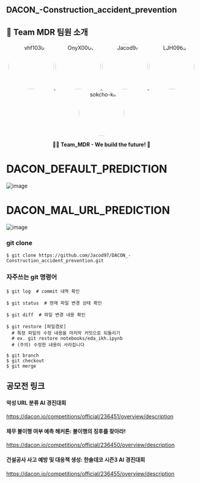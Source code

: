 DACON_-Construction_accident_prevention
---

## 🚀 Team MDR 팀원 소개

<p align="center">
  <a href="https://github.com/vhf1030">
    <img src="https://github.com/vhf1030.png" width="120" height="120" style="border-radius:50%;" alt="vhf1030">
  </a>
  <a href="https://github.com/OnyX0000">
    <img src="https://github.com/OnyX0000.png" width="120" height="120" style="border-radius:50%;" alt="OnyX0000">
  </a>
  <a href="https://github.com/Jacod97">
    <img src="https://github.com/Jacod97.png" width="120" height="120" style="border-radius:50%;" alt="Jacod97">
  </a>
  <a href="https://github.com/LJH0963">
    <img src="https://github.com/LJH0963.png" width="120" height="120" style="border-radius:50%;" alt="LJH0963">
  </a>
  <a href="https://github.com/sokcho-kim">
    <img src="https://github.com/sokcho-kim.png" width="120" height="120" style="border-radius:50%;" alt="sokcho-kim">
  </a>
</p>

<p align="center">
  <b>👨‍💻 Team_MDR - We build the future! 🚀</b>
</p>


# DACON_DEFAULT_PREDICTION

![image](https://github.com/user-attachments/assets/6b2cf415-1109-494a-9b0d-7a00e06cd763)

# DACON_MAL_URL_PREDICTION

![image](https://github.com/user-attachments/assets/b55726b0-9b19-45fb-9f38-263e58d6546e)



### git clone
```$ git clone https://github.com/Jacod97/DACON_-Construction_accident_prevention.git```

<!-- ### 대용량 파일 관리 -->
<!-- ```$ git lfs install``` -->

### 자주쓰는 git 명령어

```
$ git log  # commit 내역 확인
```
```
$ git status  # 현재 파일 변경 상태 확인
```
```
$ git diff  # 파일 변경 내용 확인
```
```
$ git restore [파일경로]
  # 특정 파일의 수정 내용을 마지막 커밋으로 되돌리기
  # ex. git restore notebooks/eda_ikh.ipynb
  # (주의) 수정한 내용이 사라집니다
```
```
$ git branch
$ git checkout
$ git merge
```

## 공모전 링크
#### 악성 URL 분류 AI 경진대회
https://dacon.io/competitions/official/236451/overview/description

#### 채무 불이행 여부 예측 해커톤: 불이행의 징후를 찾아라!
https://dacon.io/competitions/official/236450/overview/description


#### 건설공사 사고 예방 및 대응책 생성: 한솔데코 시즌3 AI 경진대회
https://dacon.io/competitions/official/236455/overview/description
